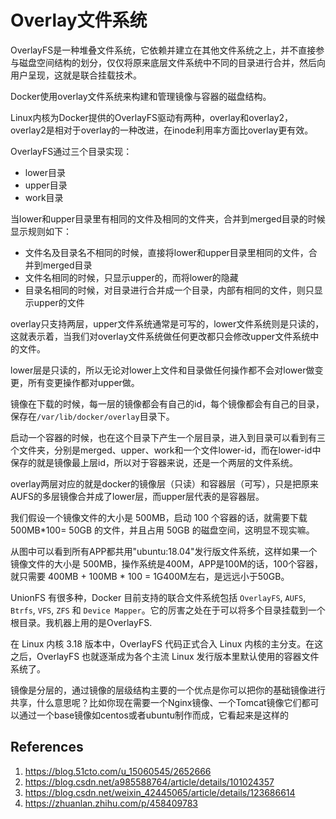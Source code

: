 # Overlay文件系统

OverlayFS是一种堆叠文件系统，它依赖并建立在其他文件系统之上，并不直接参与磁盘空间结构的划分，仅仅将原来底层文件系统中不同的目录进行合并，然后向用户呈现，这就是联合挂载技术。

Docker使用overlay文件系统来构建和管理镜像与容器的磁盘结构。

Linux内核为Docker提供的OverlayFS驱动有两种，overlay和overlay2，overlay2是相对于overlay的一种改进，在inode利用率方面比overlay更有效。

OverlayFS通过三个目录实现：

- lower目录
- upper目录
- work目录

当lower和upper目录里有相同的文件及相同的文件夹，合并到merged目录的时候显示规则如下：

- 文件名及目录名不相同的时候，直接将lower和upper目录里相同的文件，合并到merged目录
- 文件名相同的时候，只显示upper的，而将lower的隐藏
- 目录名相同的时候，对目录进行合并成一个目录，内部有相同的文件，则只显示upper的文件

overlay只支持两层，upper文件系统通常是可写的，lower文件系统则是只读的，这就表示着，当我们对overlay文件系统做任何更改都只会修改upper文件系统中的文件。

lower层是只读的，所以无论对lower上文件和目录做任何操作都不会对lower做变更，所有变更操作都对upper做。

镜像在下载的时候，每一层的镜像都会有自己的id，每个镜像都会有自己的目录，保存在`/var/lib/docker/overlay`目录下。

启动一个容器的时候，也在这个目录下产生一个层目录，进入到目录可以看到有三个文件夹，分别是merged、upper、work和一个文件lower-id，而在lower-id中保存的就是镜像最上层id，所以对于容器来说，还是一个两层的文件系统。

overlay两层对应的就是docker的镜像层（只读）和容器层（可写），只是把原来AUFS的多层镜像合并成了lower层，而upper层代表的是容器层。



我们假设一个镜像文件的大小是 500MB，启动 100 个容器的话，就需要下载 500MB*100= 50GB 的文件，并且占用 50GB 的磁盘空间，这明显不现实嘛。

从图中可以看到所有APP都共用"ubuntu:18.04"发行版文件系统，这样如果一个镜像文件的大小是 500MB，操作系统是400M，APP是100M的话，100个容器，就只需要 400MB + 100MB * 100 = 1G400M左右，是远远小于50GB。

UnionFS 有很多种，Docker 目前支持的联合文件系统包括 `OverlayFS`, `AUFS`, `Btrfs`, `VFS`, `ZFS` 和 `Device Mapper`。它的厉害之处在于可以将多个目录挂载到一个根目录。我机器上用的是OverlayFS.

在 Linux 内核 3.18 版本中，OverlayFS 代码正式合入 Linux 内核的主分支。在这之后，OverlayFS 也就逐渐成为各个主流 Linux 发行版本里默认使用的容器文件系统了。



镜像是分层的，通过镜像的层级结构主要的一个优点是你可以把你的基础镜像进行共享，什么意思呢？比如你现在需要一个Nginx镜像、一个Tomcat镜像它们都可以通过一个base镜像如centos或者ubuntu制作而成，它看起来是这样的

## References

1. https://blog.51cto.com/u_15060545/2652666
2. https://blog.csdn.net/a985588764/article/details/101024357
3. https://blog.csdn.net/weixin_42445065/article/details/123686614
4. https://zhuanlan.zhihu.com/p/458409783